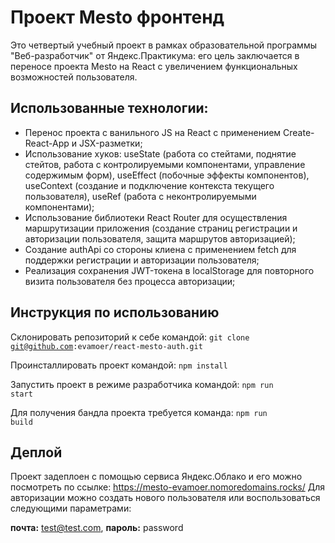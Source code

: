 # Проект Mesto фронтенд

Это четвертый учебный проект в рамках образовательной программы "Веб-разработчик" от Яндекс.Практикума: его цель заключается в переносе проекта Mesto на React с увеличением функциональных возможностей пользователя.

## Использованные технологии:

- Перенос проекта с ванильного JS на React с применением Create-React-App и JSX-разметки;
- Использование хуков: useState (работа со стейтами, поднятие стейтов, работа с контролируемыми компонентами, управление содержимым форм), useEffect (побочные эффекты компонентов), useContext (создание и подключение контекста текущего пользователя), useRef (работа с неконтролируемыми компонентами);
- Использование библиотеки React Router для осуществления маршрутизации приложения (создание страниц регистрации и авторизации пользователя, защита маршрутов авторизацией);
- Создание authApi со стороны клиена с применением fetch для поддержки регистрации и авторизации пользователя;
- Реализация сохранения JWT-токена в localStorage для повторного визита пользователя без процесса авторизации;

## Инструкция по использованию

Склонировать репозиторий к себе командой:
<code>git clone git@github.com:evamoer/react-mesto-auth.git</code>

Проинсталлировать проект командой:
<code>npm install</code>

Запустить проект в режиме разработчика командой:
<code>npm run start</code>

Для получения бандла проекта требуется команда: 
<code>npm run build</code>

## Деплой

Проект задеплоен с помощью сервиса Яндекс.Облако и его можно посмотреть по ссылке: https://mesto-evamoer.nomoredomains.rocks/
Для авторизации можно создать нового пользователя или воспользоваться следующими параметрами:

**почта:** test@test.com, **пароль:** password

